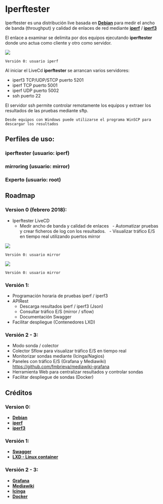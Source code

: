 # Iperftester

Iperftester es una distribución live basada en [**Debian**](https://www.debian.org/) para medir el ancho de banda (throughput) y calidad de enlaces de red mediante [**iperf**](https://sourceforge.net/projects/iperf2/) / [**iperf3**](https://github.com/esnet/iperf#iperf3--a-tcp-udp-and-sctp-network-bandwidth-measurement-tool) 

El enlace a examinar se delimita por dos equipos ejecutando **iperftester** donde uno actua como cliente y otro como servidor.

![](https://github.com/fmbrieva/iperftester/blob/master/use_case/iperftester_version_00r04.png?raw=true)

```
Versión 0: usuario iperf 
```
Al iniciar el LiveCd **iperftester** se arrancan varios servidores:
 - iperf3 TCP/UDP/STCP puerto 5201
 - iperf TCP puerto 5001
 - iperf UDP puerto 5002
 - ssh puerto 22
 
 El servidor ssh permite controlar remotamente los equipos y extraer los resultados de las pruebas mediante sftp.
 
```
Desde equipos con Windows puede utilizarse el programa WinSCP para descargar los resultados

```

## Perfiles de uso:

### iperftester (usuario: iperf)

### mirroring (usuario: mirror)

### Experto (usuario: root)

## Roadmap

### Version 0 (febrero 2018):

- Iperftester LiveCD
   - Medir ancho de banda y calidad de enlaces
   - Automatizar pruebas y crear ficheros de log con los resultados.
   - Visualizar tráfico E/S en tiempo real utilizando puertos mirror
  
 



![](https://github.com/fmbrieva/iperftester/blob/master/use_case/iperftester_macrolan_100M_00r01.png?raw=true)

```
Versión 0: usuario mirror
```

![](https://github.com/fmbrieva/iperftester/blob/master/use_case/iperftester_internet_300M_00r01.png?raw=true)

```
Versión 0: usuario mirror
```



### Versión 1:

- Programación horaria de pruebas iperf / iperf3
- APIRest
   - Descarga resultados iperf / iperf3 (Json)
   - Consultar tráfico E/S (mirror / sflow) 
   - Documentación Swagger
- Facilitar despliegue (Contenedores LXD)

### Versión 2 - 3:
- Modo sonda / colector
- Colector Sflow para visualizar tráfico E/S en tiempo real 
- Monitorizar sondas mediante (Icinga/Nagios)
- Paneles con tráfico E/S (Grafana y Mediawiki)
  https://github.com/fmbrieva/mediawiki-grafana
- Herramienta Web para centralizar resultados y controlar sondas
- Facilitar despliegue de sondas (Docker)

## Créditos

### Version 0:
- [**Debian**](https://www.debian.org/)
- [**iperf**](https://sourceforge.net/projects/iperf2/)
- [**iperf3**](https://github.com/esnet/iperf#iperf3--a-tcp-udp-and-sctp-network-bandwidth-measurement-tool)

### Versión 1:
- [**Swagger**](https://swagger.io/)
- [**LXD - Linux container**](https://linuxcontainers.org/lxd/)

### Versión 2 - 3:
- [**Grafana**](https://grafana.com/)
- [**Mediawiki**](https://www.mediawiki.org/wiki/MediaWiki)
- [**Icinga**](https://www.icinga.com/)
- [**Docker**](https://www.docker.com/)
